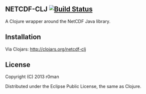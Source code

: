 ## NETCDF-CLJ [![Build Status](https://github.com/r0man/netcdf-clj/workflows/CI/badge.svg)](https://github.com/r0man/netcdf-clj/actions?query=workflow%3ACI)

A Clojure wrapper around the NetCDF Java library.

## Installation

Via Clojars: http://clojars.org/netcdf-clj

## License

Copyright (C) 2013 r0man

Distributed under the Eclipse Public License, the same as Clojure.
